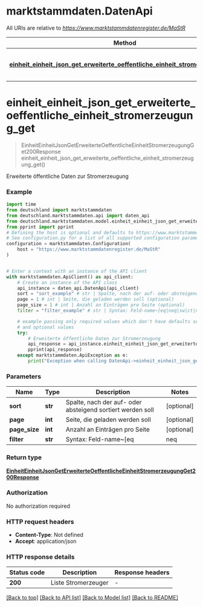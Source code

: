 # marktstammdaten.DatenApi

All URIs are relative to *https://www.marktstammdatenregister.de/MaStR*

Method | HTTP request | Description
------------- | ------------- | -------------
[**einheit_einheit_json_get_erweiterte_oeffentliche_einheit_stromerzeugung_get**](DatenApi.md#einheit_einheit_json_get_erweiterte_oeffentliche_einheit_stromerzeugung_get) | **GET** /Einheit/EinheitJson/GetErweiterteOeffentlicheEinheitStromerzeugung | Erweiterte öffentliche Daten zur Stromerzeugung


# **einheit_einheit_json_get_erweiterte_oeffentliche_einheit_stromerzeugung_get**
> EinheitEinheitJsonGetErweiterteOeffentlicheEinheitStromerzeugungGet200Response einheit_einheit_json_get_erweiterte_oeffentliche_einheit_stromerzeugung_get()

Erweiterte öffentliche Daten zur Stromerzeugung

### Example


```python
import time
from deutschland import marktstammdaten
from deutschland.marktstammdaten.api import daten_api
from deutschland.marktstammdaten.model.einheit_einheit_json_get_erweiterte_oeffentliche_einheit_stromerzeugung_get200_response import EinheitEinheitJsonGetErweiterteOeffentlicheEinheitStromerzeugungGet200Response
from pprint import pprint
# Defining the host is optional and defaults to https://www.marktstammdatenregister.de/MaStR
# See configuration.py for a list of all supported configuration parameters.
configuration = marktstammdaten.Configuration(
    host = "https://www.marktstammdatenregister.de/MaStR"
)


# Enter a context with an instance of the API client
with marktstammdaten.ApiClient() as api_client:
    # Create an instance of the API class
    api_instance = daten_api.DatenApi(api_client)
    sort = "sort_example" # str | Spalte, nach der auf- oder absteigend sortiert werden soll (optional)
    page = 1 # int | Seite, die geladen werden soll (optional)
    page_size = 1 # int | Anzahl an Einträgen pro Seite (optional)
    filter = "filter_example" # str | Syntax: Feld-name~[eq|neq|sw|ct|nct|ew|null|nn]~'Wert'~[and|or]~... (optional)

    # example passing only required values which don't have defaults set
    # and optional values
    try:
        # Erweiterte öffentliche Daten zur Stromerzeugung
        api_response = api_instance.einheit_einheit_json_get_erweiterte_oeffentliche_einheit_stromerzeugung_get(sort=sort, page=page, page_size=page_size, filter=filter)
        pprint(api_response)
    except marktstammdaten.ApiException as e:
        print("Exception when calling DatenApi->einheit_einheit_json_get_erweiterte_oeffentliche_einheit_stromerzeugung_get: %s\n" % e)
```


### Parameters

Name | Type | Description  | Notes
------------- | ------------- | ------------- | -------------
 **sort** | **str**| Spalte, nach der auf- oder absteigend sortiert werden soll | [optional]
 **page** | **int**| Seite, die geladen werden soll | [optional]
 **page_size** | **int**| Anzahl an Einträgen pro Seite | [optional]
 **filter** | **str**| Syntax: Feld-name~[eq|neq|sw|ct|nct|ew|null|nn]~&#39;Wert&#39;~[and|or]~... | [optional]

### Return type

[**EinheitEinheitJsonGetErweiterteOeffentlicheEinheitStromerzeugungGet200Response**](EinheitEinheitJsonGetErweiterteOeffentlicheEinheitStromerzeugungGet200Response.md)

### Authorization

No authorization required

### HTTP request headers

 - **Content-Type**: Not defined
 - **Accept**: application/json


### HTTP response details

| Status code | Description | Response headers |
|-------------|-------------|------------------|
**200** | Liste Stromerzeuger |  -  |

[[Back to top]](#) [[Back to API list]](../README.md#documentation-for-api-endpoints) [[Back to Model list]](../README.md#documentation-for-models) [[Back to README]](../README.md)

